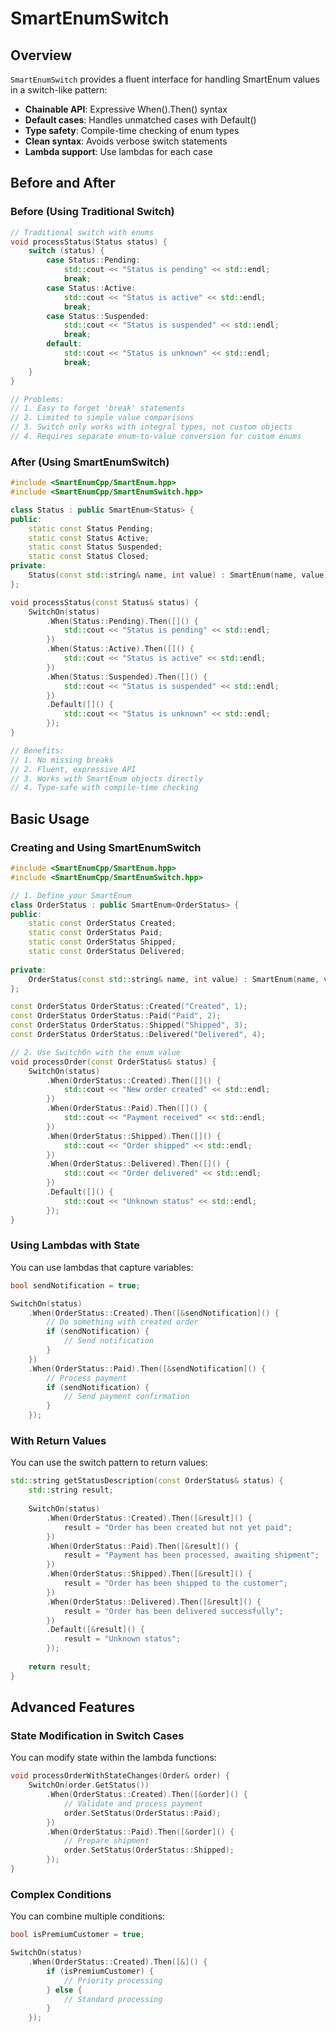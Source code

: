 # SmartEnumSwitch

## Overview

`SmartEnumSwitch` provides a fluent interface for handling SmartEnum values in a switch-like pattern:

- **Chainable API**: Expressive When().Then() syntax
- **Default cases**: Handles unmatched cases with Default()
- **Type safety**: Compile-time checking of enum types
- **Clean syntax**: Avoids verbose switch statements
- **Lambda support**: Use lambdas for each case

## Before and After

### Before (Using Traditional Switch)

```cpp
// Traditional switch with enums
void processStatus(Status status) {
    switch (status) {
        case Status::Pending:
            std::cout << "Status is pending" << std::endl;
            break;
        case Status::Active:
            std::cout << "Status is active" << std::endl;
            break;
        case Status::Suspended:
            std::cout << "Status is suspended" << std::endl;
            break;
        default:
            std::cout << "Status is unknown" << std::endl;
            break;
    }
}

// Problems:
// 1. Easy to forget 'break' statements
// 2. Limited to simple value comparisons
// 3. Switch only works with integral types, not custom objects
// 4. Requires separate enum-to-value conversion for custom enums
```

### After (Using SmartEnumSwitch)

```cpp
#include <SmartEnumCpp/SmartEnum.hpp>
#include <SmartEnumCpp/SmartEnumSwitch.hpp>

class Status : public SmartEnum<Status> {
public:
    static const Status Pending;
    static const Status Active;
    static const Status Suspended;
    static const Status Closed;
private:
    Status(const std::string& name, int value) : SmartEnum(name, value) {}
};

void processStatus(const Status& status) {
    SwitchOn(status)
        .When(Status::Pending).Then([]() {
            std::cout << "Status is pending" << std::endl;
        })
        .When(Status::Active).Then([]() {
            std::cout << "Status is active" << std::endl;
        })
        .When(Status::Suspended).Then([]() {
            std::cout << "Status is suspended" << std::endl;
        })
        .Default([]() {
            std::cout << "Status is unknown" << std::endl;
        });
}

// Benefits:
// 1. No missing breaks
// 2. Fluent, expressive API
// 3. Works with SmartEnum objects directly
// 4. Type-safe with compile-time checking
```

## Basic Usage

### Creating and Using SmartEnumSwitch

```cpp
#include <SmartEnumCpp/SmartEnum.hpp>
#include <SmartEnumCpp/SmartEnumSwitch.hpp>

// 1. Define your SmartEnum
class OrderStatus : public SmartEnum<OrderStatus> {
public:
    static const OrderStatus Created;
    static const OrderStatus Paid;
    static const OrderStatus Shipped;
    static const OrderStatus Delivered;
    
private:
    OrderStatus(const std::string& name, int value) : SmartEnum(name, value) {}
};

const OrderStatus OrderStatus::Created("Created", 1);
const OrderStatus OrderStatus::Paid("Paid", 2);
const OrderStatus OrderStatus::Shipped("Shipped", 3);
const OrderStatus OrderStatus::Delivered("Delivered", 4);

// 2. Use SwitchOn with the enum value
void processOrder(const OrderStatus& status) {
    SwitchOn(status)
        .When(OrderStatus::Created).Then([]() {
            std::cout << "New order created" << std::endl;
        })
        .When(OrderStatus::Paid).Then([]() {
            std::cout << "Payment received" << std::endl;
        })
        .When(OrderStatus::Shipped).Then([]() {
            std::cout << "Order shipped" << std::endl;
        })
        .When(OrderStatus::Delivered).Then([]() {
            std::cout << "Order delivered" << std::endl;
        })
        .Default([]() {
            std::cout << "Unknown status" << std::endl;
        });
}
```

### Using Lambdas with State

You can use lambdas that capture variables:

```cpp
bool sendNotification = true;

SwitchOn(status)
    .When(OrderStatus::Created).Then([&sendNotification]() {
        // Do something with created order
        if (sendNotification) {
            // Send notification
        }
    })
    .When(OrderStatus::Paid).Then([&sendNotification]() {
        // Process payment
        if (sendNotification) {
            // Send payment confirmation
        }
    });
```

### With Return Values

You can use the switch pattern to return values:

```cpp
std::string getStatusDescription(const OrderStatus& status) {
    std::string result;
    
    SwitchOn(status)
        .When(OrderStatus::Created).Then([&result]() {
            result = "Order has been created but not yet paid";
        })
        .When(OrderStatus::Paid).Then([&result]() {
            result = "Payment has been processed, awaiting shipment";
        })
        .When(OrderStatus::Shipped).Then([&result]() {
            result = "Order has been shipped to the customer";
        })
        .When(OrderStatus::Delivered).Then([&result]() {
            result = "Order has been delivered successfully";
        })
        .Default([&result]() {
            result = "Unknown status";
        });
        
    return result;
}
```

## Advanced Features

### State Modification in Switch Cases

You can modify state within the lambda functions:

```cpp
void processOrderWithStateChanges(Order& order) {
    SwitchOn(order.GetStatus())
        .When(OrderStatus::Created).Then([&order]() {
            // Validate and process payment
            order.SetStatus(OrderStatus::Paid);
        })
        .When(OrderStatus::Paid).Then([&order]() {
            // Prepare shipment
            order.SetStatus(OrderStatus::Shipped);
        });
}
```

### Complex Conditions

You can combine multiple conditions:

```cpp
bool isPremiumCustomer = true;

SwitchOn(status)
    .When(OrderStatus::Created).Then([&]() {
        if (isPremiumCustomer) {
            // Priority processing
        } else {
            // Standard processing
        }
    });
```